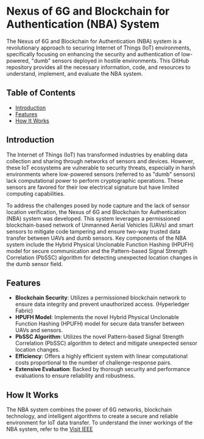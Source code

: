 # Nexus of 6G and Blockchain for Authentication (NBA) System


The Nexus of 6G and Blockchain for Authentication (NBA) system is a revolutionary approach to securing Internet of Things (IoT) environments, specifically focusing on enhancing the security and authentication of low-powered, "dumb" sensors deployed in hostile environments. This GitHub repository provides all the necessary information, code, and resources to understand, implement, and evaluate the NBA system.

## Table of Contents

- [Introduction](#introduction)
- [Features](#features)
- [How It Works](#how-it-works)

## Introduction

The Internet of Things (IoT) has transformed industries by enabling data collection and sharing through networks of sensors and devices. However, these IoT ecosystems are vulnerable to security threats, especially in harsh environments where low-powered sensors (referred to as "dumb" sensors) lack computational power to perform cryptographic operations. These sensors are favored for their low electrical signature but have limited computing capabilities.

To address the challenges posed by node capture and the lack of sensor location verification, the Nexus of 6G and Blockchain for Authentication (NBA) system was developed. This system leverages a permissioned blockchain-based network of Unmanned Aerial Vehicles (UAVs) and smart sensors to mitigate code tampering and ensure two-way trusted data transfer between UAVs and dumb sensors. Key components of the NBA system include the Hybrid Physical Unclonable Function Hashing (HPUFH) model for secure communication and the Pattern-based Signal Strength Correlation (PbSSC) algorithm for detecting unexpected location changes in the dumb sensor field.

## Features

- **Blockchain Security**: Utilizes a permissioned blockchain network to ensure data integrity and prevent unauthorized access. (Hyperledger Fabric)
- **HPUFH Model**: Implements the novel Hybrid Physical Unclonable Function Hashing (HPUFH) model for secure data transfer between UAVs and sensors.
- **PbSSC Algorithm**: Utilizes the novel Pattern-based Signal Strength Correlation (PbSSC) algorithm to detect and mitigate unexpected sensor location changes.
- **Efficiency**: Offers a highly efficient system with linear computational costs proportional to the number of challenge-response pairs.
- **Extensive Evaluation**: Backed by thorough security and performance evaluations to ensure reliability and robustness.

## How It Works

The NBA system combines the power of 6G networks, blockchain technology, and intelligent algorithms to create a secure and reliable environment for IoT data transfer. To understand the inner workings of the NBA system, refer to the [Visit IEEE](https://ieeexplore.ieee.org/abstract/document/9838856)

